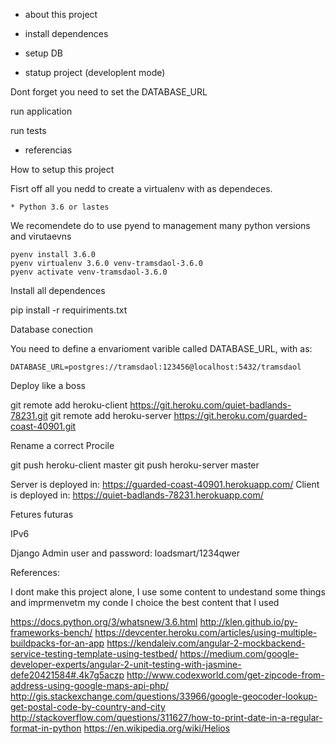 * about this project

* install dependences

* setup DB

* statup project (developlent mode)

Dont forget you need to set the DATABASE_URL

 run application

 run tests


* referencias

How to setup this project 

Fisrt off all you nedd to create a virtualenv with as dependeces.

    * Python 3.6 or lastes

We recomendete do to use pyend to management many python versions and virutaevns

 ```
 pyenv install 3.6.0
 pyenv virtualenv 3.6.0 venv-tramsdaol-3.6.0
 pyenv activate venv-tramsdaol-3.6.0 
 ```

Install all dependences

pip install -r requiriments.txt

Database conection

You need to define a envarioment varible called DATABASE_URL, with as:

```
DATABASE_URL=postgres://tramsdaol:123456@localhost:5432/tramsdaol
```

Deploy like a boss

git remote add heroku-client https://git.heroku.com/quiet-badlands-78231.git
git remote add heroku-server https://git.heroku.com/guarded-coast-40901.git

Rename a correct Procile

git push heroku-client master
git push heroku-server master


Server is deployed in: https://guarded-coast-40901.herokuapp.com/
Client is deployed in: https://quiet-badlands-78231.herokuapp.com/ 

Fetures futuras

IPv6


Django Admin user and password: loadsmart/1234qwer 

References:



I dont make this project alone,
I use some content to undestand some things and imprmenvetm my conde
I choice the best content that I used

https://docs.python.org/3/whatsnew/3.6.html
http://klen.github.io/py-frameworks-bench/
https://devcenter.heroku.com/articles/using-multiple-buildpacks-for-an-app
https://kendaleiv.com/angular-2-mockbackend-service-testing-template-using-testbed/
https://medium.com/google-developer-experts/angular-2-unit-testing-with-jasmine-defe20421584#.4k7g5aczp
http://www.codexworld.com/get-zipcode-from-address-using-google-maps-api-php/
http://gis.stackexchange.com/questions/33966/google-geocoder-lookup-get-postal-code-by-country-and-city
http://stackoverflow.com/questions/311627/how-to-print-date-in-a-regular-format-in-python
https://en.wikipedia.org/wiki/Helios

